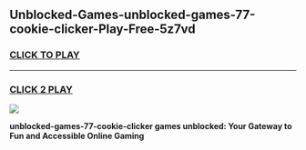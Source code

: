 
## Unblocked-Games-unblocked-games-77-cookie-clicker-Play-Free-5z7vd
<h3>
<a href="https://premium76.site?title=unblocked-games-77-cookie-clicker&ref=15A">CLICK TO PLAY</a></h3>
<hr>

<h3>
<a href="https://premium76.site?title=unblocked-games-77-cookie-clicker&ref=15A">CLICK 2 PLAY</a>
  
</h3>

<a href="https://premium76.site?title=unblocked-games-77-cookie-clicker&ref=15A"><img src="https://clearcache.store/games.png"></a>


**unblocked-games-77-cookie-clicker games unblocked: Your Gateway to Fun and Accessible Online Gaming**
